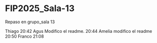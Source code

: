 # FIP2025_Sala-13
Repaso en grupo_sala 13

Thiago 20:42
Agus Modifico el readme. 20:44
Amelia modifico el readme 20:50
Franco 21:08